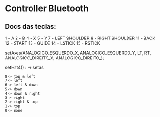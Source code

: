 # Controller Bluetooth

## Docs das teclas:

1 - A
2 - B
4 - X
5 - Y
7 - LEFT SHOULDER
8 - RIGHT SHOULDER
11 - BACK
12 - START
13 - GUIDE
14 - LSTICK
15 - RSTICK


setAxes(ANALOGICO_ESQUERDO_X, ANALOGICO_ESQUERDO_Y, LT, RT, ANALOGICO_DIREITO_X, ANALOGICO_DIREITO_);


setHat4() : -> setas
	
	8-> top & left
	7-> left
	6-> left & down
	5-> down
	4-> down & right
	3-> right
	2-> right & top
	1-> top
	0-> none